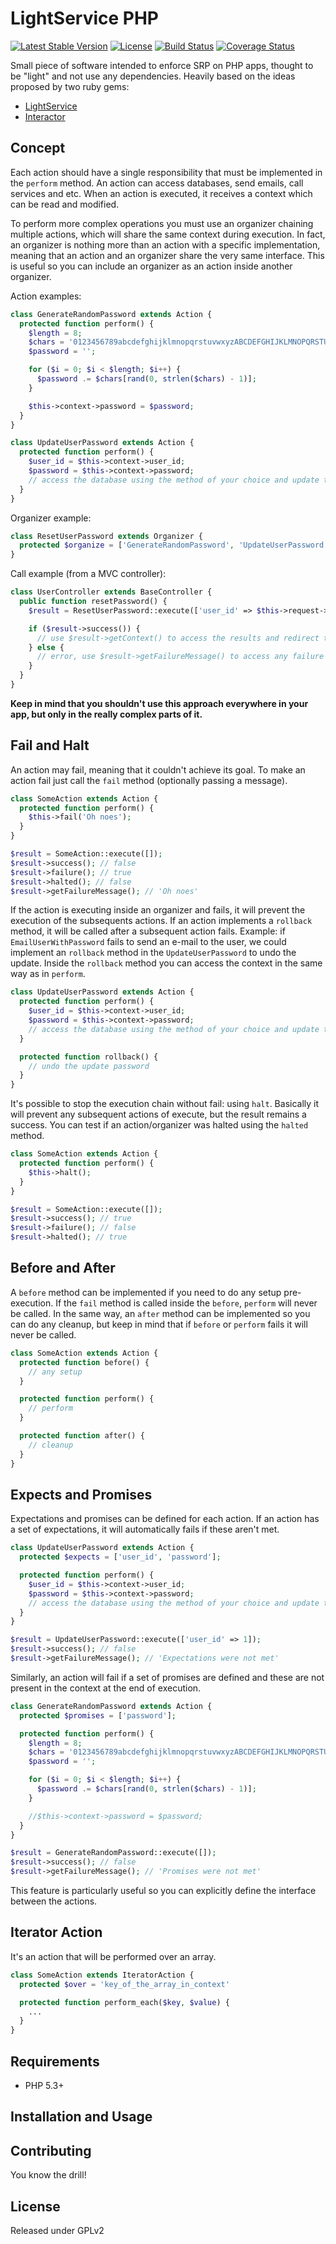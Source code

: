 LightService PHP
================

[![Latest Stable Version](https://poser.pugx.org/ionews/light-service-php/v/stable.svg)](https://packagist.org/packages/ionews/light-service-php)
[![License](https://poser.pugx.org/ionews/light-service-php/license.svg)](https://packagist.org/packages/ionews/light-service-php)
[![Build Status](https://travis-ci.org/Mcbarros/light-service-php.svg?branch=master)](https://travis-ci.org/Mcbarros/light-service-php)
[![Coverage Status](https://coveralls.io/repos/Mcbarros/light-service-php/badge.png?branch=master)](https://coveralls.io/r/Mcbarros/light-service-php?branch=master)

Small piece of software intended to enforce SRP on PHP apps, thought to be "light" and not use any dependencies. Heavily based on the ideas proposed by two ruby gems:
- [LightService](https://github.com/adomokos/light-service)
- [Interactor](https://github.com/collectiveidea/interactor)

Concept
-------
Each action should have a single responsibility that must be implemented in the `perform` method. An action can access databases, send emails, call services and etc.
When an action is executed, it receives a context which can be read and modified.

To perform more complex operations you must use an organizer chaining multiple actions, which will share the same context during execution. In fact, an organizer is nothing more than an action with a specific implementation, meaning that an action and an organizer share the very same interface. This is useful so you can include an organizer as an action inside another organizer.

Action examples:

```php
class GenerateRandomPassword extends Action {
  protected function perform() {
    $length = 8;
    $chars = '0123456789abcdefghijklmnopqrstuvwxyzABCDEFGHIJKLMNOPQRSTUVWXYZ';
    $password = '';

    for ($i = 0; $i < $length; $i++) {
      $password .= $chars[rand(0, strlen($chars) - 1)];
    }

    $this->context->password = $password;
  }
}

class UpdateUserPassword extends Action {
  protected function perform() {
    $user_id = $this->context->user_id;
    $password = $this->context->password;
    // access the database using the method of your choice and update the password
  }
}
```

Organizer example:

```php
class ResetUserPassword extends Organizer {
  protected $organize = ['GenerateRandomPassword', 'UpdateUserPassword', 'EmailUserWithPassword'];
}
```

Call example (from a MVC controller):

```php
class UserController extends BaseController {
  public function resetPassword() {
    $result = ResetUserPassword::execute(['user_id' => $this->request->id]);

    if ($result->success()) {
      // use $result->getContext() to access the results and redirect the app
    } else {
      // error, use $result->getFailureMessage() to access any failure message
    }
  }
}
```

**Keep in mind that you shouldn't use this approach everywhere in your app, but only in the really complex parts of it.**

Fail and Halt
-------------
An action may fail, meaning that it couldn't achieve its goal. To make an action fail just call the `fail` method (optionally passing a message).

```php
class SomeAction extends Action {
  protected function perform() {
    $this->fail('Oh noes');
  }
}

$result = SomeAction::execute([]);
$result->success(); // false
$result->failure(); // true
$result->halted(); // false
$result->getFailureMessage(); // 'Oh noes'
```

If the action is executing inside an organizer and fails, it will prevent the execution of the subsequents actions.
If an action implements a `rollback` method, it will be called after a subsequent action fails. Example: if `EmailUserWithPassword` fails to send an e-mail to the user, we could implement an `rollback` method in the `UpdateUserPassword` to undo the update. Inside the `rollback` method you can access the context in the same way as in `perform`.

```php
class UpdateUserPassword extends Action {
  protected function perform() {
    $user_id = $this->context->user_id;
    $password = $this->context->password;
    // access the database using the method of your choice and update the password
  }

  protected function rollback() {
    // undo the update password
  }
}
```

It's possible to stop the execution chain without fail: using `halt`. Basically it will prevent any subsequent actions of execute, but the result remains a success. You can test if an action/organizer was halted using the `halted` method.

```php
class SomeAction extends Action {
  protected function perform() {
    $this->halt();
  }
}

$result = SomeAction::execute([]);
$result->success(); // true
$result->failure(); // false
$result->halted(); // true
```

Before and After
----------------
A `before` method can be implemented if you need to do any setup pre-execution. If the `fail` method is called inside the `before`, `perform` will never be called.
In the same way, an `after` method can be implemented so you can do any cleanup, but keep in mind that if `before` or `perform` fails it will never be called.

```php
class SomeAction extends Action {
  protected function before() {
    // any setup
  }

  protected function perform() {
    // perform
  }

  protected function after() {
    // cleanup
  }
}
```

Expects and Promises
--------------------
Expectations and promises can be defined for each action. If an action has a set of expectations, it will automatically fails if these aren't met.

```php
class UpdateUserPassword extends Action {
  protected $expects = ['user_id', 'password'];

  protected function perform() {
    $user_id = $this->context->user_id;
    $password = $this->context->password;
    // access the database using the method of your choice and update the password
  }
}

$result = UpdateUserPassword::execute(['user_id' => 1]);
$result->success(); // false
$result->getFailureMessage(); // 'Expectations were not met'
```

Similarly, an action will fail if a set of promises are defined and these are not present in the context at the end of execution.

```php
class GenerateRandomPassword extends Action {
  protected $promises = ['password'];

  protected function perform() {
    $length = 8;
    $chars = '0123456789abcdefghijklmnopqrstuvwxyzABCDEFGHIJKLMNOPQRSTUVWXYZ';
    $password = '';

    for ($i = 0; $i < $length; $i++) {
      $password .= $chars[rand(0, strlen($chars) - 1)];
    }

    //$this->context->password = $password;
  }
}

$result = GenerateRandomPassword::execute([]);
$result->success(); // false
$result->getFailureMessage(); // 'Promises were not met'
```

This feature is particularly useful so you can explicitly define the interface between the actions.

Iterator Action
---------------
It's an action that will be performed over an array.

```php
class SomeAction extends IteratorAction {
  protected $over = 'key_of_the_array_in_context'

  protected function perform_each($key, $value) {
    ...
  }
}

```

Requirements
------------
- PHP 5.3+

Installation and Usage
----------------------

Contributing
------------
You know the drill!

License
-------
Released under GPLv2
